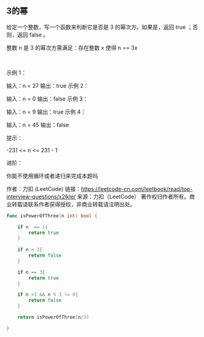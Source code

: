 ## 3的幂


给定一个整数，写一个函数来判断它是否是 3 的幂次方。如果是，返回 true ；否则，返回 false 。

整数 n 是 3 的幂次方需满足：存在整数 x 使得 n == 3x

 

示例 1：

输入：n = 27
输出：true
示例 2：

输入：n = 0
输出：false
示例 3：

输入：n = 9
输出：true
示例 4：

输入：n = 45
输出：false
 

提示：

-231 <= n <= 231 - 1
 

进阶：

你能不使用循环或者递归来完成本题吗

作者：力扣 (LeetCode)
链接：https://leetcode-cn.com/leetbook/read/top-interview-questions/x2lkle/
来源：力扣（LeetCode）
著作权归作者所有。商业转载请联系作者获得授权，非商业转载请注明出处。

```go
func isPowerOfThree(n int) bool {

    if n  == 1{
        return true
    }
    
    if n < 3{
        return false
    }

    if n == 3{
        return true
    }

    if n >3 && n % 3 != 0{
        return false
    }

    return isPowerOfThree(n/3)

}
```
